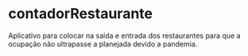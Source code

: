 # contadorRestaurante
Aplicativo para colocar na saída e entrada dos restaurantes para que a ocupação não ultrapasse a planejada devido a pandemia. 
